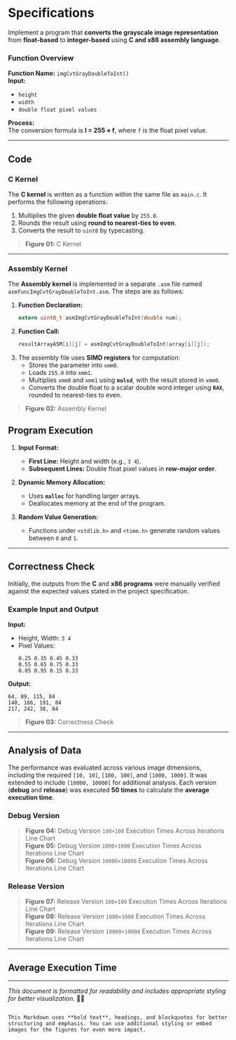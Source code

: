 # **Specifications**

Implement a program that **converts the grayscale image representation** from **float-based** to **integer-based** using **C and x86 assembly language**. 

### **Function Overview**
**Function Name:** `imgCvtGrayDoubleToInt()`  
**Input:**  
- `height`  
- `width`  
- `double float pixel values`  

**Process:**  
The conversion formula is **I = 255 × f**, where `f` is the float pixel value.  

---

## **Code**

### **C Kernel**
The **C kernel** is written as a function within the same file as `main.c`. It performs the following operations:  
1. Multiplies the given **double float value** by `255.0`.  
2. Rounds the result using **round to nearest-ties to even**.  
3. Converts the result to `uint8` by typecasting.  

> **Figure 01:** C Kernel  

---

### **Assembly Kernel**
The **Assembly kernel** is implemented in a separate `.asm` file named `asmfuncImgCvtGrayDoubleToInt.asm`. The steps are as follows:  

1. **Function Declaration:**  
   ```c
   extern uint8_t asmImgCvtGrayDoubleToInt(double num);
   ```  
2. **Function Call:**  
   ```c
   resultArrayASM[i][j] = asmImgCvtGrayDoubleToInt(array[i][j]);
   ```  
3. The assembly file uses **SIMD registers** for computation:  
   - Stores the parameter into `xmm0`.  
   - Loads `255.0` into `xmm1`.  
   - Multiplies `xmm0` and `xmm1` using **`mulsd`**, with the result stored in `xmm0`.  
   - Converts the double float to a scalar double word integer using **`RAX`**, rounded to nearest-ties to even.

> **Figure 02:** Assembly Kernel  


## **Program Execution**

1. **Input Format:**  
   - **First Line:** Height and width (e.g., `3 4`).  
   - **Subsequent Lines:** Double float pixel values in **row-major order**.

2. **Dynamic Memory Allocation:**  
   - Uses **`malloc`** for handling larger arrays.  
   - Deallocates memory at the end of the program.  

3. **Random Value Generation:**  
   - Functions under `<stdlib.h>` and `<time.h>` generate random values between `0` and `1`.  

---

## **Correctness Check**

Initially, the outputs from the **C** and **x86 programs** were manually verified against the expected values stated in the project specification.  

### **Example Input and Output**  
**Input:**  
- Height, Width: `3 4`  
- Pixel Values:  
  ```
  0.25 0.35 0.45 0.33
  0.55 0.65 0.75 0.33
  0.85 0.95 0.15 0.33
  ```

**Output:**  
```
64, 89, 115, 84
140, 166, 191, 84
217, 242, 38, 84
```

> **Figure 03:** Correctness Check  

---

## **Analysis of Data**

The performance was evaluated across various image dimensions, including the required `[10, 10]`, `[100, 100]`, and `[1000, 1000]`. It was extended to include `[10000, 10000]` for additional analysis. Each version (**debug** and **release**) was executed **50 times** to calculate the **average execution time**.  

### **Debug Version**
> **Figure 04:** Debug Version `100×100` Execution Times Across Iterations Line Chart  
> **Figure 05:** Debug Version `1000×1000` Execution Times Across Iterations Line Chart  
> **Figure 06:** Debug Version `10000×10000` Execution Times Across Iterations Line Chart  

### **Release Version**
> **Figure 07:** Release Version `100×100` Execution Times Across Iterations Line Chart  
> **Figure 08:** Release Version `1000×1000` Execution Times Across Iterations Line Chart  
> **Figure 09:** Release Version `10000×10000` Execution Times Across Iterations Line Chart  

---

## **Average Execution Time**


---

_This document is formatted for readability and includes appropriate styling for better visualization._ 🎨✨
```

This Markdown uses **bold text**, headings, and blockquotes for better structuring and emphasis. You can use additional styling or embed images for the figures for even more impact.
